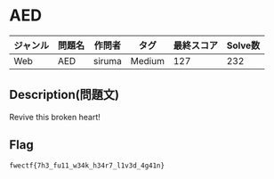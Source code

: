 # AED

|ジャンル|問題名|作問者|タグ|最終スコア|Solve数|
|---|---|---|---|---|---|
|Web|AED|siruma|Medium|127|232|
## Description(問題文)

Revive this broken heart!

## Flag

`fwectf{7h3_fu11_w34k_h34r7_l1v3d_4g41n}`

